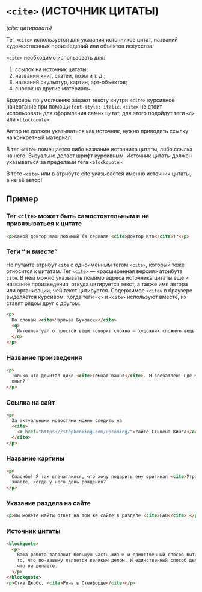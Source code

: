# `<cite>` (ИСТОЧНИК ЦИТАТЫ)

_(cite: цитировать)_

Тег `<cite>` используется для указания источников цитат, названий художественных произведений или объектов искусства.

`<cite>` необходимо использовать для:

1. ссылок на источник цитаты;
2. названий книг, статей, поэм и т. д.;
3. названий скульптур, картин, арт-объектов;
4. сносок на другие материалы.

Браузеры по умолчанию задают тексту внутри `<cite>` курсивное начертание при помощи `font-style: italic`.
`<cite>` не стоит использовать для оформления самих цитат, для этого подойдут теги `<q>` или `<blockquote>`.

Автор не должен указываться как источник, нужно приводить ссылку на конкретный материал.

В тег `<cite>` помещается либо название источника цитаты, либо ссылка на него. Визуально делает шрифт курсивным. Источник цитаты должен указываться за пределами тега `<blockquote>`.

В теге `<cite>` или в атрибуте cite указывается именно источник цитаты, а не её автор!

## Пример

### Тег `<cite>` может быть самостоятельным и не привязываться к цитате

```html
<p>Какой доктор ваш любимый (в сериале <cite>Доктор Кто</cite>)?</p>
```

### Теги <q> и <cite> вместе

Не путайте атрибут `cite` с одноимённым тегом `<cite>`, который тоже относится к цитатам. Тег `<cite>` — «расширенная версия» атрибута `cite`. В нём можно указывать помимо адреса источника цитаты ещё и название произведения, откуда цитируется текст, а также имя автора или организации, чей текст цитируется. Содержимое `<cite>` в браузере выделяется курсивом. Когда теги `<q>` и `<cite>` используют вместе, их ставят рядом друг с другом.

```html
<p>
  По словам <cite>Чарльза Буковски</cite>
  <q>
    Интеллектуал о простой вещи говорит сложно — художник сложную вещь описывает простыми словами.
  </q>
</p>
```

### Название произведения

```html
<p>
  Только что дочитал цикл <cite>Тёмная башня</cite>. Я впечатлён! Где можно узнать о выходе новых
  книг?
</p>
```

### Ссылка на сайт

```html
<p>
  За актуальными новостями можно следить на
  <cite>
    <a href="https://stephenking.com/upcoming/">сайте Стивена Кинга</a>
  </cite>
</p>
```

### Название картины

```html
<p>
  Спасибо! Я так впечатлился, что хочу подарить ему оригинал <cite>Утра в сосновом бору</cite>. Вы
  знаете, когда у него день рождения?
</p>
```

### Указание раздела на сайте

```html
<p>Вы можете найти ответ на том же сайте в разделе <cite>FAQ</cite>.</p>
```

### Источник цитаты

```html
<blockquote>
  <p>
    Ваша работа заполнит большую часть жизни и единственный способ быть полностью довольным — делать
    то, что по-вашему является великим делом. И единственный способ делать великие дела — любить то,
    что вы делаете.
  </p>
</blockquote>
<p>Стив Джобс, <cite>Речь в Стенфорде</cite></p>
```
